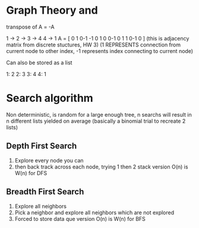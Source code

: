 # Graph Theory and

transpose of A = -A

1 -> 2 -> 3 -> 4
4 -> 1
A =
[
 0 1 0-1
-1 0 1 0
 0-1 0 1
 1 0-1 0
] (this is adjacency matrix from discrete stuctures, HW 3)
(1 REPRESENTS connection from current node to other index, -1 represents index connecting to current node)

Can also be stored as a list

1: 2
2: 3
3: 4
4: 1

# Search algorithm

Non deterministic, is random
for a large enough tree, n searchs will result in n different lists yielded on average
(basically a binomial trial to recreate 2 lists)
## Depth First Search
1. Explore every node you can
2. then back track across each node, trying 1 then 2
stack version
O(n) is W(n) for DFS
## Breadth First Search
1. Explore all neighbors
2. Pick a neighbor and explore all neighbors which are not explored
3. Forced to store data
que version
O(n) is W(n) for BFS
